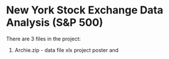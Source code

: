 # New York Stock Exchange Data Analysis (S&P 500)
There are 3 files in the project:
1. Archie.zip - data file xlx project poster and 

